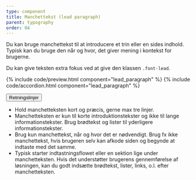 ```yaml
---
type: component
title: Manchettekst (lead paragraph)
parent: typography
order: 04
---
```

<p class="font-lead">Du kan bruge manchettekst til at introducere et trin eller en sides indhold. Typisk kan du bruge den når og hvor, det giver mening i kontekst for brugerne.</p>

<p>Du kan give teksten extra fokus ved at give den klassen <code>.font-lead</code>.</p>

{% include code/preview.html component="lead_paragraph" %}
{% include code/accordion.html component="lead_paragraph" %}


<div class="accordion-bordered">
  <button class="button-unstyled accordion-button"
      aria-expanded="true" aria-controls="typolead-docs">
    Retningslinjer
  </button>
  <div id="typolead-docs" aria-hidden="false" class="accordion-content">
    <article>
      <section>   
          <ul>
            <li>Hold manchetteksten kort og præcis, gerne max tre linjer.</li>  
            <li>Manchetteksten er kun til korte introduktionstekster og ikke til lange informationstekster. Brug brødtekst og lister til yderligere informationstekster.</li>
            <li>Brug kun manchettekst, når og hvor det er nødvendigt. Brug fx ikke manchettekst, hvis brugeren selv kan afkode siden og begynde at indtaste med det samme.</li>
            <li>Typisk starter indtastningsflowet eller en sektion lige under manchetteksten. Hvis det understøtter brugerens gennemførelse af løsningen, kan du godt indsætte brødtekst, lister, links, o.l. efter manchetteksten.</li>
          </ul>
      </section>
    </article>
  </div>
</div>